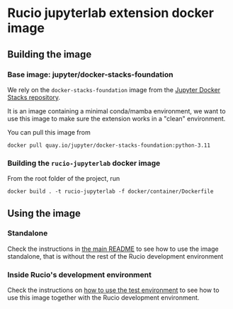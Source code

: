 # Rucio jupyterlab extension docker image

## Building the image

### Base image: jupyter/docker-stacks-foundation

We rely on the `docker-stacks-foundation` image from the
[Jupyter Docker Stacks repository](https://github.com/jupyter/docker-stacks/tree/main).

It is an image containing a minimal conda/mamba environment, we want to use this image to make
sure the extension works in a "clean" environment.

You can pull this image from 

	docker pull quay.io/jupyter/docker-stacks-foundation:python-3.11

### Building the `rucio-jupyterlab` docker image

From the root folder of the project, run

	docker build . -t rucio-jupyterlab -f docker/container/Dockerfile
	
## Using the image

### Standalone

Check the instructions in [the main README](../../README.md) to see how to use the image
standalone, that is without the rest of the Rucio development environment

### Inside Rucio's development environment

Check the instructions on [how to use the test environment](../test_env/README.md) to 
see how to use this image together with the Rucio development environment.
